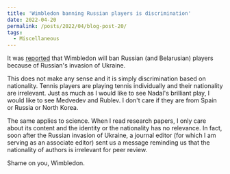 ```yaml
---
title: 'Wimbledon banning Russian players is discrimination'
date: 2022-04-20
permalink: /posts/2022/04/blog-post-20/
tags:
  - Miscellaneous
---
```


It was [reported](https://www.nytimes.com/2022/04/20/sports/tennis/wimbledon-ban-russia-belarus-players.html) that Wimbledon will ban Russian (and Belarusian) players because of Russian's invasion of Ukraine.

This does not make any sense and it is simply discrimination based on nationality. Tennis players are playing tennis individually and their nationality are irrelevant. Just as much as I would like to see Nadal's brilliant play, I would like to see Medvedev and Rublev. I don't care if they are from Spain or Russia or North Korea.

The same applies to science. When I read research papers, I only care about its content and the identity or the nationality has no relevance. In fact, soon after the Russian invasion of Ukraine, a journal editor (for which I am serving as an associate editor) sent us a message reminding us that the nationality of authors is irrelevant for peer review.

Shame on you, Wimbledon.
